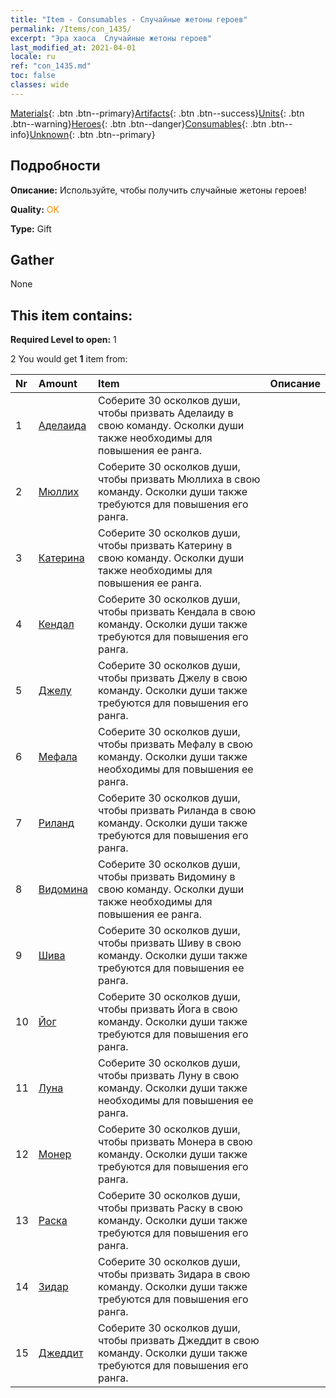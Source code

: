 ```yaml
---
title: "Item - Consumables - Случайные жетоны героев"
permalink: /Items/con_1435/
excerpt: "Эра хаоса  Случайные жетоны героев"
last_modified_at: 2021-04-01
locale: ru
ref: "con_1435.md"
toc: false
classes: wide
---
```

 [Materials](/ru/Items/){: .btn .btn--primary}[Artifacts](/ru/Items/Artifacts/){: .btn .btn--success}[Units](/ru/Items/Units/){: .btn .btn--warning}[Heroes](/ru/Items/Heroes/){: .btn .btn--danger}[Consumables](/ru/Items/Consumables/){: .btn .btn--info}[Unknown](/ru/Items/Unknown/){: .btn .btn--primary}

## Подробности
 **Описание:** Используйте, чтобы получить случайные жетоны героев!

 **Quality:** <span style="color: #FF8C00">OK</span>

 **Type:** Gift

## Gather

  None

## This item contains:

 **Required Level to open:** 1

 2 You would get **1** item  from:

  | Nr | Amount |     Item    | Описание |
  |:---|:-------|:------------|:-----------:|
  | 1 | [Аделаида](/ru/Items/her_359/) | Соберите 30 осколков души, чтобы призвать Аделаиду в свою команду. Осколки души также необходимы для повышения ее ранга. | 
  | 2 | [Мюллих](/ru/Items/her_360/) | Соберите 30 осколков души, чтобы призвать Мюллиха в свою команду. Осколки души также требуются для повышения его ранга. | 
  | 3 | [Катерина](/ru/Items/her_361/) | Соберите 30 осколков души, чтобы призвать Катерину в свою команду. Осколки души также необходимы для повышения ее ранга. | 
  | 4 | [Кендал](/ru/Items/her_363/) | Соберите 30 осколков души, чтобы призвать Кендала в свою команду. Осколки души также требуются для повышения его ранга. | 
  | 5 | [Джелу](/ru/Items/her_366/) | Соберите 30 осколков души, чтобы призвать Джелу в свою команду. Осколки души также требуются для повышения его ранга. | 
  | 6 | [Мефала](/ru/Items/her_367/) | Соберите 30 осколков души, чтобы призвать Мефалу в свою команду. Осколки души также необходимы для повышения ее ранга. | 
  | 7 | [Риланд](/ru/Items/her_368/) | Соберите 30 осколков души, чтобы призвать Риланда в свою команду. Осколки души также требуются для повышения его ранга. | 
  | 8 | [Видомина](/ru/Items/her_372/) | Соберите 30 осколков души, чтобы призвать Видомину в свою команду. Осколки души также необходимы для повышения ее ранга. | 
  | 9 | [Шива](/ru/Items/her_376/) | Соберите 30 осколков души, чтобы призвать Шиву в свою команду. Осколки души также требуются для повышения ее ранга. | 
  | 10 | [Йог](/ru/Items/her_377/) | Соберите 30 осколков души, чтобы призвать Йога в свою команду. Осколки души также требуются для повышения его ранга. | 
  | 11 | [Луна](/ru/Items/her_378/) | Соберите 30 осколков души, чтобы призвать Луну в свою команду. Осколки души также необходимы для повышения ее ранга. | 
  | 12 | [Монер](/ru/Items/her_379/) | Соберите 30 осколков души, чтобы призвать Монера в свою команду. Осколки души также требуются для повышения его ранга. | 
  | 13 | [Раска](/ru/Items/her_384/) | Соберите 30 осколков души, чтобы призвать Раску в свою команду. Осколки души также требуются для повышения его ранга. | 
  | 14 | [Зидар](/ru/Items/her_385/) | Соберите 30 осколков души, чтобы призвать Зидара в свою команду. Осколки души также требуются для повышения его ранга. | 
  | 15 | [Джеддит](/ru/Items/her_391/) | Соберите 30 осколков души, чтобы призвать Джеддит в свою команду. Осколки души также требуются для повышения его ранга. | 
